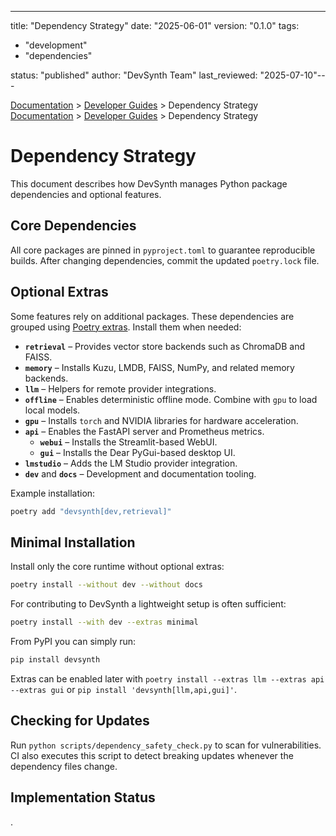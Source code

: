 ---
title: "Dependency Strategy"
date: "2025-06-01"
version: "0.1.0"
tags:
  - "development"
  - "dependencies"

status: "published"
author: "DevSynth Team"
last_reviewed: "2025-07-10"---

<div class="breadcrumbs">
<a href="../index.md">Documentation</a> &gt; <a href="index.md">Developer Guides</a> &gt; Dependency Strategy
</div>

<div class="breadcrumbs">
<a href="../index.md">Documentation</a> &gt; <a href="index.md">Developer Guides</a> &gt; Dependency Strategy
</div>

# Dependency Strategy

This document describes how DevSynth manages Python package dependencies and optional features.

## Core Dependencies

All core packages are pinned in `pyproject.toml` to guarantee reproducible builds. After changing dependencies, commit the updated `poetry.lock` file.

## Optional Extras

Some features rely on additional packages. These dependencies are grouped using [Poetry extras](https://python-poetry.org/docs/pyproject/#extras). Install them when needed:

- **`retrieval`** – Provides vector store backends such as ChromaDB and FAISS.
- **`memory`** – Installs Kuzu, LMDB, FAISS, NumPy, and related memory backends.
- **`llm`** – Helpers for remote provider integrations.
- **`offline`** – Enables deterministic offline mode. Combine with `gpu` to load local models.
- **`gpu`** – Installs `torch` and NVIDIA libraries for hardware acceleration.
- **`api`** – Enables the FastAPI server and Prometheus metrics.
  - **`webui`** – Installs the Streamlit-based WebUI.
  - **`gui`** – Installs the Dear PyGui-based desktop UI.
- **`lmstudio`** – Adds the LM Studio provider integration.
- **`dev`** and **`docs`** – Development and documentation tooling.


Example installation:

```bash
poetry add "devsynth[dev,retrieval]"
```

## Minimal Installation

Install only the core runtime without optional extras:

```bash
poetry install --without dev --without docs
```

For contributing to DevSynth a lightweight setup is often sufficient:

```bash
poetry install --with dev --extras minimal
```

From PyPI you can simply run:

```bash
pip install devsynth
```

Extras can be enabled later with `poetry install --extras llm --extras api --extras gui` or `pip install 'devsynth[llm,api,gui]'`.

## Checking for Updates

Run `python scripts/dependency_safety_check.py` to scan for vulnerabilities. CI also executes this script to detect breaking updates whenever the dependency files change.

## Implementation Status

.
